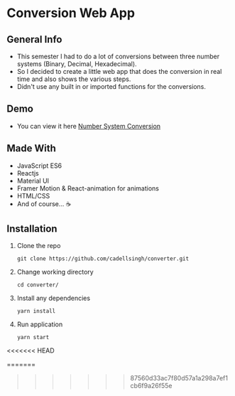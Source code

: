 # Conversion Web App

## General Info

- This semester I had to do a lot of conversions between three number systems (Binary, Decimal, Hexadecimal).
- So I decided to create a little web app that does the conversion in real time and also shows the various steps.
- Didn't use any built in or imported functions for the conversions.

## Demo

- You can view it here [Number System Conversion](https://numbersystemconversion.netlify.app)

## Made With

- JavaScript ES6
- Reactjs
- Material UI
- Framer Motion & React-animation for animations
- HTML/CSS
- And of course... ☕️

## Installation

1. Clone the repo

   ```
   git clone https://github.com/cadellsingh/converter.git
   ```

2. Change working directory

   ```
   cd converter/
   ```

3. Install any dependencies

   ```
   yarn install
   ```

4. Run application

   ```
   yarn start
   ```
<<<<<<< HEAD

=======
>>>>>>> 87560d33ac7f80d57a1a298a7ef1cb6f9a26f55e
